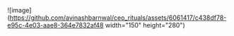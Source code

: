 ![image](https://github.com/avinashbarnwal/ceo_rituals/assets/6061417/c438df78-e95c-4e03-aae8-364e7832af48 width="150" height="280")
